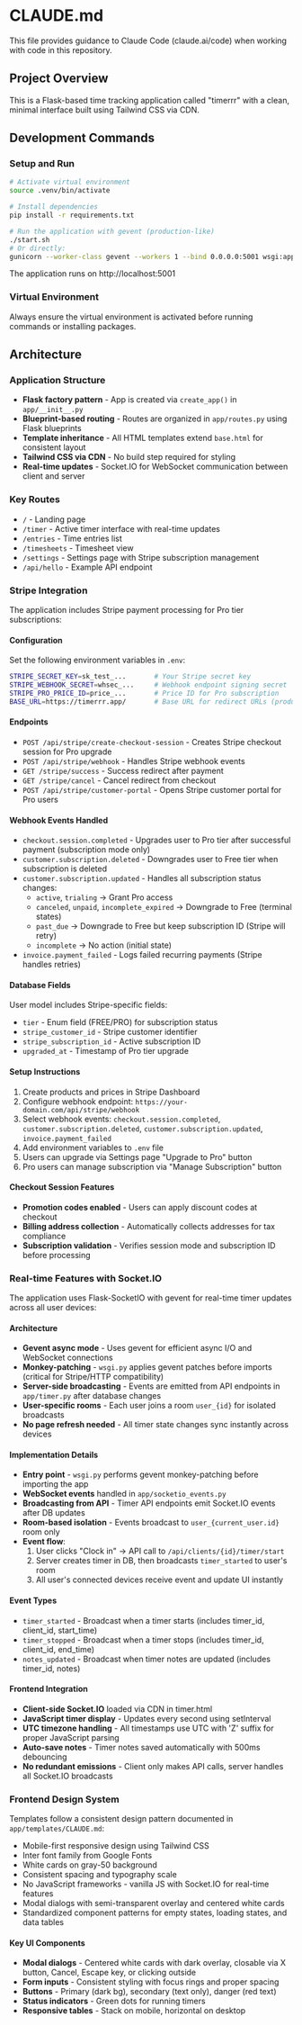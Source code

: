 # CLAUDE.md

This file provides guidance to Claude Code (claude.ai/code) when working with code in this repository.

## Project Overview

This is a Flask-based time tracking application called "timerrr" with a clean, minimal interface built using Tailwind CSS via CDN.

## Development Commands

### Setup and Run
```bash
# Activate virtual environment
source .venv/bin/activate

# Install dependencies
pip install -r requirements.txt

# Run the application with gevent (production-like)
./start.sh
# Or directly:
gunicorn --worker-class gevent --workers 1 --bind 0.0.0.0:5001 wsgi:application --reload
```

The application runs on http://localhost:5001
    
### Virtual Environment
Always ensure the virtual environment is activated before running commands or installing packages.

## Architecture

### Application Structure
- **Flask factory pattern** - App is created via `create_app()` in `app/__init__.py`
- **Blueprint-based routing** - Routes are organized in `app/routes.py` using Flask blueprints
- **Template inheritance** - All HTML templates extend `base.html` for consistent layout
- **Tailwind CSS via CDN** - No build step required for styling
- **Real-time updates** - Socket.IO for WebSocket communication between client and server

### Key Routes
- `/` - Landing page
- `/timer` - Active timer interface with real-time updates
- `/entries` - Time entries list
- `/timesheets` - Timesheet view
- `/settings` - Settings page with Stripe subscription management
- `/api/hello` - Example API endpoint

### Stripe Integration
The application includes Stripe payment processing for Pro tier subscriptions:

#### Configuration
Set the following environment variables in `.env`:
```bash
STRIPE_SECRET_KEY=sk_test_...       # Your Stripe secret key
STRIPE_WEBHOOK_SECRET=whsec_...     # Webhook endpoint signing secret
STRIPE_PRO_PRICE_ID=price_...       # Price ID for Pro subscription
BASE_URL=https://timerrr.app/       # Base URL for redirect URLs (production only)
```

#### Endpoints
- `POST /api/stripe/create-checkout-session` - Creates Stripe checkout session for Pro upgrade
- `POST /api/stripe/webhook` - Handles Stripe webhook events
- `GET /stripe/success` - Success redirect after payment
- `GET /stripe/cancel` - Cancel redirect from checkout
- `POST /api/stripe/customer-portal` - Opens Stripe customer portal for Pro users

#### Webhook Events Handled
- `checkout.session.completed` - Upgrades user to Pro tier after successful payment (subscription mode only)
- `customer.subscription.deleted` - Downgrades user to Free tier when subscription is deleted
- `customer.subscription.updated` - Handles all subscription status changes:
  - `active`, `trialing` → Grant Pro access
  - `canceled`, `unpaid`, `incomplete_expired` → Downgrade to Free (terminal states)
  - `past_due` → Downgrade to Free but keep subscription ID (Stripe will retry)
  - `incomplete` → No action (initial state)
- `invoice.payment_failed` - Logs failed recurring payments (Stripe handles retries)

#### Database Fields
User model includes Stripe-specific fields:
- `tier` - Enum field (FREE/PRO) for subscription status
- `stripe_customer_id` - Stripe customer identifier
- `stripe_subscription_id` - Active subscription ID
- `upgraded_at` - Timestamp of Pro tier upgrade

#### Setup Instructions
1. Create products and prices in Stripe Dashboard
2. Configure webhook endpoint: `https://your-domain.com/api/stripe/webhook`
3. Select webhook events: `checkout.session.completed`, `customer.subscription.deleted`, `customer.subscription.updated`, `invoice.payment_failed`
4. Add environment variables to `.env` file
5. Users can upgrade via Settings page "Upgrade to Pro" button
6. Pro users can manage subscription via "Manage Subscription" button

#### Checkout Session Features
- **Promotion codes enabled** - Users can apply discount codes at checkout
- **Billing address collection** - Automatically collects addresses for tax compliance
- **Subscription validation** - Verifies session mode and subscription ID before processing

### Real-time Features with Socket.IO
The application uses Flask-SocketIO with gevent for real-time timer updates across all user devices:

#### Architecture
- **Gevent async mode** - Uses gevent for efficient async I/O and WebSocket connections
- **Monkey-patching** - `wsgi.py` applies gevent patches before imports (critical for Stripe/HTTP compatibility)
- **Server-side broadcasting** - Events are emitted from API endpoints in `app/timer.py` after database changes
- **User-specific rooms** - Each user joins a room `user_{id}` for isolated broadcasts
- **No page refresh needed** - All timer state changes sync instantly across devices

#### Implementation Details
- **Entry point** - `wsgi.py` performs gevent monkey-patching before importing the app
- **WebSocket events** handled in `app/socketio_events.py`
- **Broadcasting from API** - Timer API endpoints emit Socket.IO events after DB updates
- **Room-based isolation** - Events broadcast to `user_{current_user.id}` room only
- **Event flow**:
  1. User clicks "Clock in" → API call to `/api/clients/{id}/timer/start`
  2. Server creates timer in DB, then broadcasts `timer_started` to user's room
  3. All user's connected devices receive event and update UI instantly

#### Event Types
- `timer_started` - Broadcast when a timer starts (includes timer_id, client_id, start_time)
- `timer_stopped` - Broadcast when a timer stops (includes timer_id, client_id, end_time)
- `notes_updated` - Broadcast when timer notes are updated (includes timer_id, notes)

#### Frontend Integration
- **Client-side Socket.IO** loaded via CDN in timer.html
- **JavaScript timer display** - Updates every second using setInterval
- **UTC timezone handling** - All timestamps use UTC with 'Z' suffix for proper JavaScript parsing
- **Auto-save notes** - Timer notes saved automatically with 500ms debouncing
- **No redundant emissions** - Client only makes API calls, server handles all Socket.IO broadcasts

### Frontend Design System
Templates follow a consistent design pattern documented in `app/templates/CLAUDE.md`:
- Mobile-first responsive design using Tailwind CSS
- Inter font family from Google Fonts
- White cards on gray-50 background
- Consistent spacing and typography scale
- No JavaScript frameworks - vanilla JS with Socket.IO for real-time features
- Modal dialogs with semi-transparent overlay and centered white cards
- Standardized component patterns for empty states, loading states, and data tables

#### Key UI Components
- **Modal dialogs** - Centered white cards with dark overlay, closable via X button, Cancel, Escape key, or clicking outside
- **Form inputs** - Consistent styling with focus rings and proper spacing
- **Buttons** - Primary (dark bg), secondary (text only), danger (red text)
- **Status indicators** - Green dots for running timers
- **Responsive tables** - Stack on mobile, horizontal on desktop